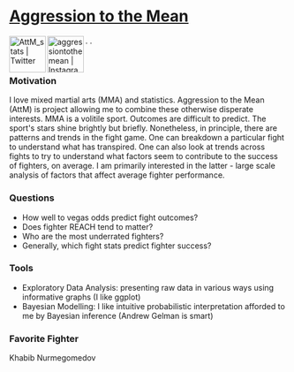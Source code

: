 # [Aggression to the Mean](https://aggression-to-the-mean.github.io/AttM/)

[<img align="left" alt="AttM_stats | Twitter" width="66px" src="https://cdn.jsdelivr.net/npm/simple-icons@v3/icons/twitter.svg" />][twitter]. 
[<img align="left" alt="aggressiontothemean | Instagram" width="66px" src="https://cdn.jsdelivr.net/npm/simple-icons@v3/icons/instagram.svg" />][instagram]. 

<br>

### Motivation

I love mixed martial arts (MMA) and statistics. Aggression to the Mean (AttM) is project allowing me to combine these otherwise disperate interests. MMA is a volitile sport. Outcomes are difficult to predict. The sport's stars shine brightly but briefly. Nonetheless, in principle, there are patterns and trends in the fight game. One can breakdown a particular fight to understand what has transpired. One can also look at trends across fights to try to understand what factors seem to contribute to the success of fighters, on average. I am primarily interested in the latter - large scale analysis of factors that affect average fighter performance.

### Questions

- How well to vegas odds predict fight outcomes?
- Does fighter REACH tend to matter?
- Who are the most underrated fighters?
- Generally, which fight stats predict fighter success? 

### Tools

- Exploratory Data Analysis: presenting raw data in various ways using informative graphs (I like ggplot)
- Bayesian Modelling: I like intuitive probabilistic interpretation afforded to me by Bayesian inference (Andrew Gelman is smart)

### Favorite Fighter

Khabib Nurmegomedov 


[twitter]: https://twitter.com/AttM_stats
[instagram]: https://www.instagram.com/aggressiontothemean/
